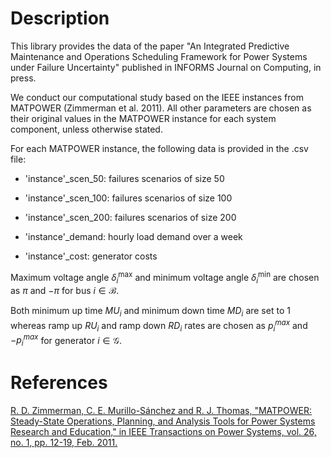 # Description

This library provides the data of the paper "An Integrated Predictive Maintenance and Operations Scheduling Framework for Power Systems under Failure Uncertainty" published in INFORMS Journal on Computing, in press.


We conduct our computational study based on the IEEE instances from MATPOWER (Zimmerman et al. 2011). All other parameters are chosen as their original values in the MATPOWER instance for each system component, unless otherwise stated. 


For each MATPOWER instance, the following data is provided in the .csv file:

  * 'instance'_scen_50: failures scenarios of size 50
  
  * 'instance'_scen_100: failures scenarios of size 100
  
  * 'instance'_scen_200: failures scenarios of size 200
  
  * 'instance'_demand: hourly load demand over a week
  
  * 'instance'_cost: generator costs


Maximum voltage angle ${\delta}^{\max}_i$ and minimum voltage angle ${\delta}^{\min}_i$ are chosen as $\pi$ and $-\pi$ for bus $i \in \mathcal{B}$.


Both minimum up time $MU_i$ and minimum down time $MD_i$ are set to $1$ whereas ramp up $RU_i$ and ramp down $RD_i$ rates are chosen as $p_i^{max}$ and $-p_i^{max}$ for generator $i \in \mathcal{G}$.

# References

[R. D. Zimmerman, C. E. Murillo-Sánchez and R. J. Thomas, "MATPOWER: Steady-State Operations, Planning, and Analysis Tools for Power Systems Research and Education," in IEEE Transactions on Power Systems, vol. 26, no. 1, pp. 12-19, Feb. 2011.](https://ieeexplore.ieee.org/document/5491276)

